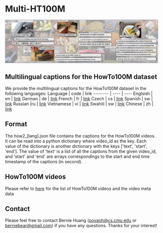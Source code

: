 # Multi-HT100M


![Multi-HT100M](resource/dataset_vis_.jpg)

## Multilingual captions for the HowTo100M dataset

We provide the multilingual captions for the HowTo100M dataset in the following languages:
Language | code | link
-------- | ---- | ----
Englsish | en | [link](http://vid-gpu6.inf.cs.cmu.edu:8000/multi_ht100m/json/how2_en.json)
German | de | [link](http://vid-gpu6.inf.cs.cmu.edu:8000/multi_ht100m/json/how2_de.json)
French | fr | [link](http://vid-gpu6.inf.cs.cmu.edu:8000/multi_ht100m/json/how2_fr.json)
Czech | cs | [link](http://vid-gpu6.inf.cs.cmu.edu:8000/multi_ht100m/json/how2_cs.json)
Spanish | sw | [link](http://vid-gpu6.inf.cs.cmu.edu:8000/multi_ht100m/json/how2_es.json)
Russian |ru | [link](http://vid-gpu6.inf.cs.cmu.edu:8000/multi_ht100m/json/how2_ru.json)
Vietnamese | vi | [link](http://vid-gpu6.inf.cs.cmu.edu:8000/multi_ht100m/json/how2_vi.json)
Swahili | sw | [link](http://vid-gpu6.inf.cs.cmu.edu:8000/multi_ht100m/json/how2_sw.json)
Chinese | zh | [link](http://vid-gpu6.inf.cs.cmu.edu:8000/multi_ht100m/json/how2_zh.json)

## Format
The how2_[lang].json file contains the captions for the HowTo100M videos. It can be read into a python dictionary where video_id as the key. Each value of the dictionary is another dictionary with the keys ['text', 'start', 'end']. The value of 'text' is a list of all the captions from the given video_id, and 'start' and 'end' are arrays correspondings to the start and end time timestamp of the captions (in second).


## HowTo100M videos
Please refer to [here](https://github.com/antoine77340/howto100m) for the list of HowTo100M videos and the video meta data 

## Contact 
Please feel free to contact Bernie Huang (poyaoh@cs.cmu.edu or berniebear@gmail.com) if you have any questions. Thanks for your interest!
